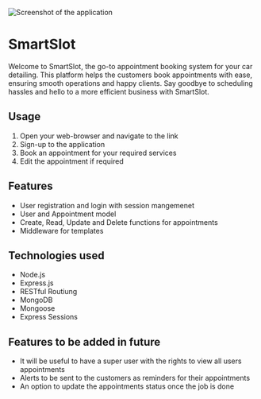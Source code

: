 ![Screenshot of the application](https://i.ibb.co/1XW3jyh/smartslot.png)

# SmartSlot
Welcome to SmartSlot, the go-to appointment booking system for your car detailing. This platform helps the customers book appointments with ease, ensuring smooth operations and happy clients. Say goodbye to scheduling hassles and hello to a more efficient business with SmartSlot.

## Usage
1. Open your web-browser and navigate to the link
2. Sign-up to the application
3. Book an appointment for your required services
4. Edit the appointment if required

## Features
- User registration and login with session mangemenet
- User and Appointment model
- Create, Read, Update and Delete functions for appointments
- Middleware for templates

## Technologies used
- Node.js
- Express.js
- RESTful Routiung
- MongoDB
- Mongoose
- Express Sessions

## Features to be added in future
- It will be useful to have a super user with the rights to view all users appointments
- Alerts to be sent to the customers as reminders for their appointments
- An option to update the appointments status once the job is done
